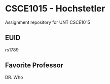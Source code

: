 # CSCE1015 - Hochstetler
Assignment repository for UNT CSCE1015
## EUID
rs1789

## Favorite Professor
DR. Who
